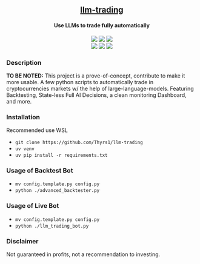 <h2 align="center"><u>llm-trading</u></h2>

<h4 align="center"> Use LLMs to trade fully automatically </h4>

<p align="center">
    <img src="https://img.shields.io/github/license/Thyrs1/llm-trading?style=for-the-badge&color=blue">
    <img src="https://img.shields.io/github/issues/Thyrs1/llm-trading?style=for-the-badge&color=red">
    <img src="https://img.shields.io/github/contributors/Thyrs1/llm-trading?style=for-the-badge&color=cyan">
<br>
    <img src="https://img.shields.io/badge/Author-Thyrsi-magenta?style=flat-square">
    <img src="https://img.shields.io/badge/Maintained-Yes-cyan?style=flat-square">
    <img src="https://img.shields.io/badge/Written%20In-Python-blue?style=flat-square">
</p>

### Description
**TO BE NOTED:** This project is a prove-of-concept, contribute to make it more usable.
A few python scripts to automatically trade in cryptocurrencies markets w/ the help of large-language-models. 
Featuring Backtesting, State-less Full AI Decisions, a clean monitoring Dashboard, and more.

### Installation

Recommended use WSL

 - `git clone https://github.com/Thyrs1/llm-trading`
 - `uv venv`
 - `uv pip install -r requirements.txt`

### Usage of Backtest Bot
 - `mv config.template.py config.py`
 - `python ./advanced_backtester.py`

### Usage of Live Bot
 - `mv config.template.py config.py`
 - `python ./llm_trading_bot.py`

### Disclaimer 
Not guaranteed in profits, not a recommendation to investing.

